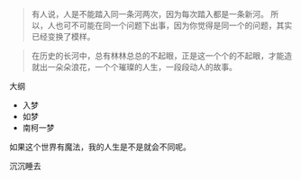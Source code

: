 > 有人说，人是不能踏入同一条河两次，因为每次踏入都是一条新河。
所以，人也可不可能在同一个问题下出事，因为你觉得是同一个的问题，其实已经变换了模样。

> 在历史的长河中，总有林林总总的不起眼，正是这一个个的不起眼，才能造就出一朵朵浪花，一个个璀璨的人生，一段段动人的故事。

大纲
- 入梦
- 如梦
- 南柯一梦

如果这个世界有魔法，我的人生是不是就会不同呢。

沉沉睡去

